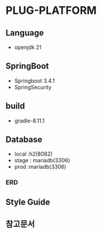 # PLUG-PLATFORM

## Language

- openjdk 21

## SpringBoot

- Springboot 3.4.1
- SpringSecurity


## build

- gradle-8.11.1

## Database

- local :h2(8082)
- stage : mariadb(3306)
- prod :mariadb(3306)

### ERD

## Style Guide

## 참고문서
